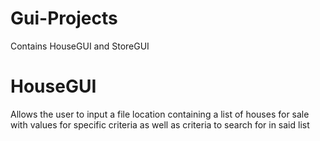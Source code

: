 # Gui-Projects
Contains HouseGUI and StoreGUI
# HouseGUI
Allows the user to input a file location containing a list of houses for sale with values for specific criteria as well as criteria to search for in said list
